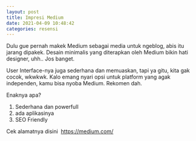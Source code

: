```yaml
---
layout: post
title: Impresi Medium
date: 2021-04-09 10:48:42
categories: resensi
---
```

<p>Dulu gue pernah makek Medium sebagai media untuk ngeblog, abis itu jarang dipakek. Desain minimalis yang diterapkan oleh Medium bikin hati designer, uhh.. Jos banget.</p><p>User Interface-nya juga sederhana dan memuaskan, tapi ya gitu, kita gak cocok, wkwkwk. Kalo emang nyari opsi untuk platform yang agak independen, kamu bisa nyoba Medium. Rekomen dah.</p><p>Enaknya apa?</p><ol><li>Sederhana dan powerfull</li><li>ada aplikasinya</li><li>SEO Friendly</li></ol><p>Cek alamatnya disini &nbsp;<a href="https://medium.com/">https://medium.com/</a>&nbsp;</p>
